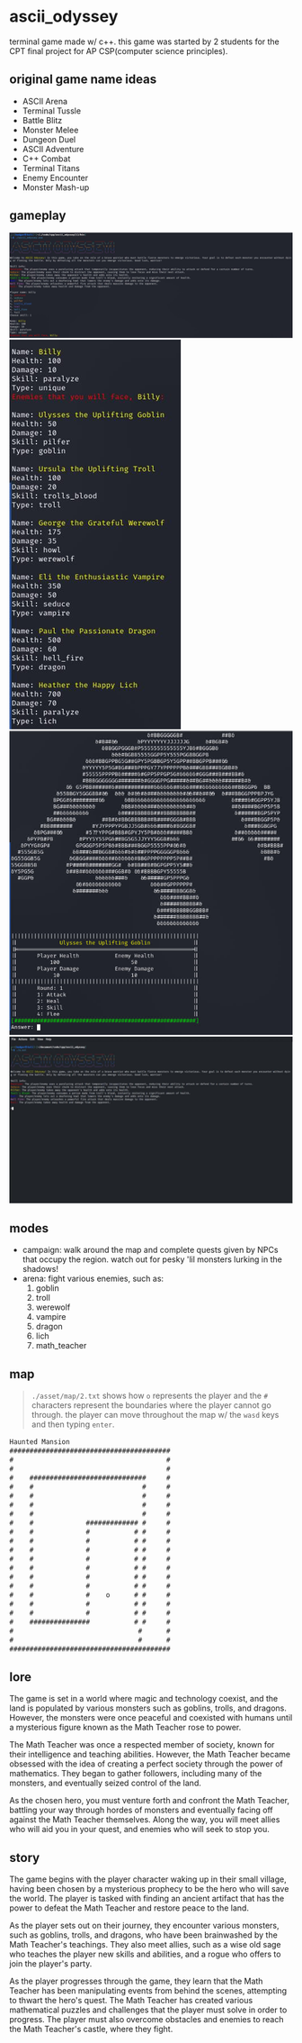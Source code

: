 <!--badger-->
# ascii_odyssey
terminal game made w/ c++. this game was started by 2 students for the CPT final project for AP CSP(computer science principles).

## original game name ideas
* ASCII Arena
* Terminal Tussle
* Battle Blitz
* Monster Melee
* Dungeon Duel
* ASCII Adventure
* C++ Combat
* Terminal Titans
* Enemy Encounter
* Monster Mash-up

## gameplay
![](./gameplay/intro.jpg)  
![](./gameplay/enemies.jpg)  
![](./gameplay/goblin.jpg)  
[![](./gameplay/1_img.jpg)](./gameplay/1.mp4)

## modes
* campaign: walk around the map and complete quests given by NPCs that occupy the region. watch out for pesky 'lil monsters lurking in the shadows!
* arena: fight various enemies, such as:
	1. goblin
	1. troll
	1. werewolf
	1. vampire
	1. dragon
	1. lich
	1. math_teacher

## map
> `./asset/map/2.txt` shows how `o` represents the player and the `#` characters represent the boundaries where the player cannot go through.
> the player can move throughout the map w/ the `wasd` keys and then typing `enter`.
```
Haunted Mansion
########################################
#                                      #
#                                      #
#    #############################     #
#    #                           #     #
#    #                           #     #
#    #                           #     #
#    #                           #     #
#    #             ############# #     #
#    #             #           # #     #
#    #             #           # #     #
#    #             #           # #     #
#    #             #           # #     #
#    #             #           # #     #
#    #             #           # #     #
#    #             #           # #     #
#    #             #    o      # #     #
#    #             #           # #     #
#    #             #           # #     #
#    ###############           # #     #
#                               #      #
#                               #      #
########################################
```

## lore
The game is set in a world where magic and technology coexist, and the land is populated by various monsters such as goblins, trolls, and dragons. However, the monsters were once peaceful and coexisted with humans until a mysterious figure known as the Math Teacher rose to power.

The Math Teacher was once a respected member of society, known for their intelligence and teaching abilities. However, the Math Teacher became obsessed with the idea of creating a perfect society through the power of mathematics. They began to gather followers, including many of the monsters, and eventually seized control of the land.

As the chosen hero, you must venture forth and confront the Math Teacher, battling your way through hordes of monsters and eventually facing off against the Math Teacher themselves. Along the way, you will meet allies who will aid you in your quest, and enemies who will seek to stop you.

## story
The game begins with the player character waking up in their small village, having been chosen by a mysterious prophecy to be the hero who will save the world. The player is tasked with finding an ancient artifact that has the power to defeat the Math Teacher and restore peace to the land.

As the player sets out on their journey, they encounter various monsters, such as goblins, trolls, and dragons, who have been brainwashed by the Math Teacher's teachings. They also meet allies, such as a wise old sage who teaches the player new skills and abilities, and a rogue who offers to join the player's party.

As the player progresses through the game, they learn that the Math Teacher has been manipulating events from behind the scenes, attempting to thwart the hero's quest. The Math Teacher has created various mathematical puzzles and challenges that the player must solve in order to progress. The player must also overcome obstacles and enemies to reach the Math Teacher's castle, where they fight.